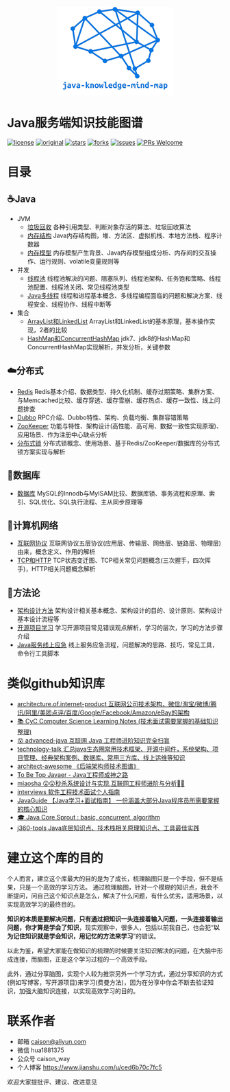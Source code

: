 
<div align="center">
    <img src="/logo/logo.png" >
</div> 

# Java服务端知识技能图谱

[![license](https://img.shields.io/badge/license-Attribution--NonCommercial%204.0%20-brightgreen.svg)](https://github.com/caison/java-knowledge-mind-map/blob/master/LICENSE)
[![original](https://img.shields.io/badge/original-陈彩华-orange.svg)](https://github.com/caison/java-knowledge-mind-map)
[![stars](https://img.shields.io/github/stars/caison/java-knowledge-mind-map.svg)](https://github.com/caison/java-knowledge-mind-map/stargazers)
[![forks](https://img.shields.io/github/forks/caison/java-knowledge-mind-map.svg)](https://github.com/caison/java-knowledge-mind-map/network/members)
[![issues](https://img.shields.io/github/issues/caison/java-knowledge-mind-map.svg)](https://github.com/caison/java-knowledge-mind-map/issues)
[![PRs Welcome](https://img.shields.io/badge/PRs-Welcome-brightgreen.svg)](http://makeapullrequest.com)

# 目录
## ☕Java
* JVM
  * [垃圾回收](/Java/JVM/垃圾回收/)
  各种引用类型、判断对象存活的算法、垃圾回收算法
  * [内存结构](/Java/JVM/内存结构/)
  Java内存结构图，堆、方法区、虚拟机栈、本地方法栈、程序计数器
  * [内存模型](/Java/JVM/内存模型/)
  内存模型产生背景、Java内存模型组成分析、内存间的交互操作、运行规则、volatile变量规则等
* 并发
  * [线程池](/Java/并发/线程池/)
  线程池解决的问题、阻塞队列、线程池架构、任务饱和策略、线程池配置、线程池关闭、常见线程池类型
  * [Java多线程](/Java/并发/Java多线程/)
  线程和进程基本概念、多线程编程面临的问题和解决方案、线程安全、线程协作、线程中断等
* 集合
  * [ArrayList和LinkedList](/Java/集合/ArrayList和LinkedList/)
  ArrayList和LinkedList的基本原理，基本操作实现，2者的比较   
  * [HashMap和ConcurrentHashMap](/Java/集合/HashMap和ConcurrentHashMap/)
  jdk7、jdk8的HashMap和ConcurrentHashMap实现解析，并发分析，关键参数
  
## ☁️分布式
* [Redis](/分布式/Redis/)
Redis基本介绍、数据类型、持久化机制、缓存过期策略、集群方案、与Memcached比较、缓存穿透、缓存雪崩、缓存热点、缓存一致性、线上问题排查
* [Dubbo](/分布式/Dubbo/)
RPC介绍、Dubbo特性、架构、负载均衡、集群容错策略
* [ZooKeeper](/分布式/ZooKeeper/)
功能与特性、架构设计(高性能、高可用、数据一致性实现原理)、应用场景、作为注册中心缺点分析
* [分布式锁](/分布式/分布式锁/)
分布式锁概念、使用场景、基于Redis/ZooKeeper/数据库的分布式锁方案实现与解析

## 💾数据库
* [数据库](/数据库)
MySQL的Innodb与MyISAM比较、数据库锁、事务流程和原理、索引、SQL优化、SQL执行流程、主从同步原理等

## 📡计算机网络
* [互联网协议](/计算机网络/互联网协议)
互联网协议五层协议(应用层、传输层、网络层、链路层、物理层)由来，概念定义、作用的解析
* [TCP和HTTP](/计算机网络/TCP和HTTP)
TCP状态变迁图、TCP相关常见问题概念(三次握手，四次挥手)，HTTP相关问题概念解析

## 💪方法论
* [架构设计方法](/方法论/架构设计方法)
架构设计相关基本概念、架构设计的目的、设计原则、架构设计基本设计流程等
* [开源项目学习](/方法论/开源项目学习)
学习开源项目常见错误观点解析，学习的层次，学习的方法步骤介绍
* [Java服务线上应急](/方法论/Java服务线上应急)
线上服务应急流程，问题解决的思路、技巧，常见工具，命令行工具脚本

# 类似github知识库
* [architecture.of.internet-product 互联网公司技术架构，微信/淘宝/微博/腾讯/阿里/美团点评/百度/Google/Facebook/Amazon/eBay的架构](https://github.com/davideuler/architecture.of.internet-product)
* [📚 CyC Computer Science Learning Notes (技术面试需要掌握的基础知识整理)](https://github.com/CyC2018/CS-Notes)
* [😮 advanced-java 互联网 Java 工程师进阶知识完全扫盲](https://github.com/doocs/advanced-java)
* [technology-talk 汇总java生态圈常用技术框架、开源中间件，系统架构、项目管理、经典架构案例、数据库、常用三方库、线上运维等知识](https://github.com/aalansehaiyang/technology-talk)
* [architect-awesome 《后端架构师技术图谱》](https://github.com/xingshaocheng/architect-awesome)
* [To Be Top Javaer - Java工程师成神之路](https://github.com/hollischuang/toBeTopJavaer)
* [miaosha 😮😮秒杀系统设计与实现.互联网工程师进阶与分析🙋🐓](https://github.com/qiurunze123/miaosha)
* [interviews 软件工程技术面试个人指南](https://github.com/kdn251/interviews/blob/master/README-zh-cn.md)
* [JavaGuide 【Java学习+面试指南】 一份涵盖大部分Java程序员所需要掌握的核心知识](https://github.com/Snailclimb/JavaGuide)
* [🎓 Java Core Sprout : basic, concurrent, algorithm](https://github.com/crossoverJie/JCSprout)
* [j360-tools Java底层知识点、技术栈相关原理知识点、工具最佳实践](https://github.com/xuminwlt/j360-tools)

# 建立这个库的目的
个人而言，建立这个库最大的目的是为了成长，梳理脑图只是一个手段，但不是结果，只是一个高效的学习方法。
通过梳理脑图，针对一个模糊的知识点，我会不断提问，问自己这个知识点是怎么，解决了什么问题，有什么优劣，适用场景，以实现高效学习的最终目的。

**知识的本质是要解决问题，只有通过把知识一头连接着输入问题，一头连接着输出问题，你才算是学会了知识**，现实观察中，很多人，包括以前我自己，也会犯“**以为记住知识就是学会知识，用记忆的方法来学习**”的错误。

以此为鉴，希望大家能在做知识的梳理的时候要关注知识解决的问题，在大脑中形成连接，而脑图，正是这个学习过程的一个高效手段。

此外，通过分享脑图，实现个人较为推崇另外一个学习方式，通过分享知识的方式(例如写博客，写开源项目)来学习(费曼方法)，因为在分享中你会不断去验证知识，加强大脑知识连接，以实现高效学习的目的。


# 联系作者
* 邮箱 caison@aliyun.com
* 微信 hua1881375
* 公众号 caison_way
* 个人博客 https://www.jianshu.com/u/ced6b70c7fc5

欢迎大家提批评、建议、改进意见
